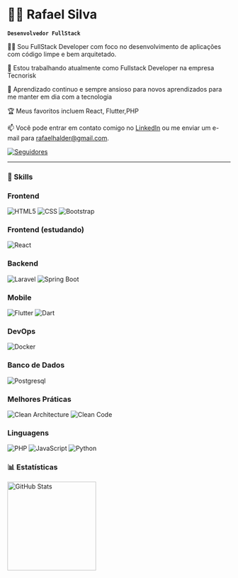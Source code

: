 # 👨‍💻 Rafael Silva

**`Desenvolvedor FullStack`**


👨‍💻 Sou FullStack Developer com foco no desenvolvimento de aplicações com código limpe e bem arquitetado.

🚀 Estou trabalhando atualmente como Fullstack Developer na empresa Tecnorisk

🌱 Aprendizado continuo e sempre ansioso para novos aprendizados para me manter em dia com a tecnologia

🏆 Meus favoritos incluem React, Flutter,PHP

📫 Você pode entrar em contato comigo no [LinkedIn](https://www.linkedin.com/in/rafaelhsilva/) ou me enviar um e-mail para rafaelhalder@gmail.com.


<p align="left">
    <a href="https://www.linkedin.com/in/rafahsilva/">
        <img 
            alt="Seguidores" 
            title="Linkedin" 
            src="https://img.shields.io/badge/LinkedIn-0077B5?style=for-the-badge&logo=linkedin&logoColor=white"
        />
    </a>
</p>

---

### 🤖 Skills

### Frontend

![HTML5](https://img.shields.io/badge/-HTML5-E34F26?style=for-the-badge&logo=html5&logoColor=white) ![CSS](https://img.shields.io/badge/-CSS-1572B6?style=for-the-badge&logo=css3&logoColor=white) ![Bootstrap](https://img.shields.io/badge/-Bootstrap-7952B3?style=for-the-badge&logo=bootstrap&logoColor=white)

### Frontend (estudando)
 ![React](https://img.shields.io/badge/-React-61dafb?style=for-the-badge&logo=react&logoColor=white)
 
### Backend

![Laravel](https://img.shields.io/badge/Laravel-FF2D20?style=for-the-badge&logo=laravel&logoColor=white) ![Spring Boot](https://img.shields.io/badge/-Spring%20Boot-6db33f?style=for-the-badge&logo=spring&logoColor=white)

### Mobile

![Flutter](https://img.shields.io/badge/Flutter-02569B?style=for-the-badge&logo=flutter&logoColor=white) ![Dart](https://img.shields.io/badge/Dart-0175C2?style=for-the-badge&logo=dart&logoColor=white)


### DevOps

![Docker](https://img.shields.io/badge/-Docker-2496ed?style=for-the-badge&logo=docker&logoColor=white)


### Banco de Dados

![Postgresql](https://img.shields.io/badge/PostgreSQL-316192?style=for-the-badge&logo=postgresql&logoColor=white)


### Melhores Práticas

![Clean Architecture](https://img.shields.io/badge/-Clean%20Architecture-333333?style=for-the-badge) ![Clean Code](https://img.shields.io/badge/-Clean%20Code-333333?style=for-the-badge) 


### Linguagens

![PHP](https://img.shields.io/badge/PHP-777BB4?style=for-the-badge&logo=php&logoColor=white) ![JavaScript](https://img.shields.io/badge/-JavaScript-ffca28?style=for-the-badge&logo=javascript&logoColor=white) ![Python](https://img.shields.io/badge/Python-FFD43B?style=for-the-badge&logo=python&logoColor=blue)
<br/>

### 📊 Estatísticas

<p>

<img 
      align="left" 
      alt="GitHub Stats" 
      height="200" 
      src="https://github-readme-stats.vercel.app/api/top-langs/?username=rafaelhalder&theme=tokyonight&layout=compact&custom_title=Tecnologias&langs_count=9" 
  />

</p>

